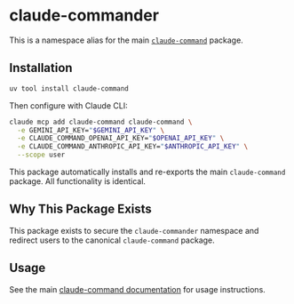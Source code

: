 # claude-commander

This is a namespace alias for the main [`claude-command`](https://pypi.org/project/claude-command/) package.

## Installation

```bash
uv tool install claude-command
```

Then configure with Claude CLI:
```bash
claude mcp add claude-command claude-command \
  -e GEMINI_API_KEY="$GEMINI_API_KEY" \
  -e CLAUDE_COMMAND_OPENAI_API_KEY="$OPENAI_API_KEY" \
  -e CLAUDE_COMMAND_ANTHROPIC_API_KEY="$ANTHROPIC_API_KEY" \
  --scope user
```

This package automatically installs and re-exports the main `claude-command` package. All functionality is identical.

## Why This Package Exists

This package exists to secure the `claude-commander` namespace and redirect users to the canonical `claude-command` package.

## Usage

See the main [claude-command documentation](https://github.com/shaneholloman/mcp-claude-command) for usage instructions.
